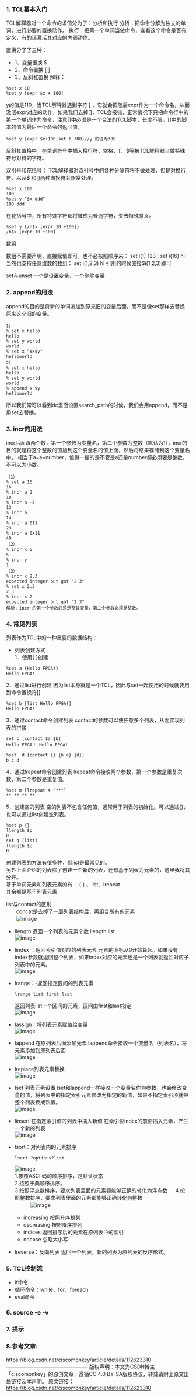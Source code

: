 ### 1. TCL基本入门
TCL解释器对一个命令的求值分为了：分析和执行
分析：把命令分解为独立的单词，进行必要的置换动作。
执行：把第一个单词当做命令，查看这个命令是否有定义，有的话激活其对应的内部动作。

置换分了了三种：
- 1、变量置换 $
- 2、命令置换 [ ]
- 3、反斜杠置换
解释：
~~~
%set x 10
%set y [expr $x + 100]
~~~
y的值是110，当TCL解释器遇到字符 [ ，它就会把随后expr作为一个命令名，从而激活expr对应的动作，如果我们去掉[]，TCL会报错，正常情况下只把命令行中的第一个单词作为命令，注意[]中必须是一个合法的TCL脚本，长度不限。[]中的脚本的值为最后一个命令的返回值。
~~~
%set y [expr $x+100;set b 300]//y 的值为300
~~~
反斜杠置换中，在单词符号中插入换行符、空格、【、$等被TCL解释器当做特殊符号对待的字符。

双引号和花括号：
TCL解释器对双引号中的各种分隔符将不做处理，但是对换行符、以及$ 和[]两种置换符会照常处理。
~~~
%set x 100
100
%set y "$x ddd"
100 ddd
~~~
在花括号中，所有特殊字符都将被成为普通字符，失去特殊意义。
~~~
%set y {/n$x [expr 10 +100]}
/n$x [expr 10 +100]
~~~
数组

数组不需要声明，直接赋值即可，也不必按照顺序来：
set i(1) 123 ; set i(16) hi
当然也支持任意维数的数组：
set i(1,2,3) hi
引用的时候直接$i(1,2,3)即可

set与unset
一个是设置变量，一个删除变量

### 2. append的用法
append的目的是将新的单词追加到原来旧的变量后面，而不是像set那样去替换原来这个旧的变量。
~~~
1）
% set x hello
hello
% set y world
world
% set x "$x$y"
helloworld
2）
% set x hello
hello
% set y world
world
% append x $y
helloworld
~~~
所以我们常可以看到dc里面设置search_path的时候，我们会用append，而不是用set去替换。

### 3. incr的用法
incr后面跟两个数，第一个参数为变量名，第二个参数为整数（默认为1），incr的目的就是将这个整数的值加到这个变量名的值上面，然后将结果存储到这个变量名中。
相当于a=a+number，值得一提的是不管是a还是number都必须要是整数，不可以为小数。
~~~
（1）
% set a 16
16
% incr a 2
18
% incr a -5
13
% incr a
14
% incr a 011
23
% incr a 0x11
40
（2）
% incr x 5
5
% incr y
1
（3）
% incr x 2.3
expected integer but got "2.3"
% set x 2.3
2.3
% incr x 2
expected integer but got "2.3"
解析：incr 的第一个参数必须是整数变量，第二个参数必须是整数。
~~~
### 4. 常见列表
列表作为TCL中的一种重要的数据结构：
- 列表创建方式  
1．使用{ }创建
~~~
%set a {Hello FPGA!}
Hello FPGA!
~~~
  2．通过list进行创建
因为list本身就是一个TCL，因此与set一起使用的时候就要用到命令置换符[]
~~~
%set b [list Hello FPGA!]
Hello FPGA!
~~~
  3．通过contact命令创建列表
contact的参数可以使任意多个列表，从而实现列表的拼接
~~~
set c [contact $a $b]
Hello FPGA！ Hello FPGA!
~~~
~~~
%set  d [contact {} {b c} {d}]
b c d
~~~

  4．通过lrepeat命令创建列表
lrepeat命令接收两个参数，第一个参数是重复次数，第二个参数是重复值。

~~~
%set m [lrepeat 4 "**"]
** ** ** **
~~~


  5．创建空的列表
空的列表不包含任何值，通常用于列表的初始化。可以通过{}，也可以通过list创建空列表。
~~~
%set p {}
llength $p
0
set q [list]
llength $q
0
~~~
创建列表的方法有很多种，但list是最常见的。\
另外上面介绍的列表除了创建一个新的列表，还有基于列表为元素的，这里我将其分开。\
基于单词元素和列表元素的有： { } 、list、lrepeat \
其余都是基于列表元素

list与contact的区别：\
　　concat是去掉了一层列表结构后，再组合所有的元素 \
　　![image](https://user-images.githubusercontent.com/55919713/232241918-c2a50ddc-79aa-4f97-bec8-1b9a73d97c92.png)

- llength:返回一个列表的元素个数
  llength list \
    ![image](https://user-images.githubusercontent.com/55919713/232241944-9a49f956-2927-4374-992f-41252a0af1ea.png)

- lindex ：返回索引值对应的列表元素
  元素的下标从0开始算起。如果没有index参数就返回整个列表，如果index对应的元素还是一个列表就返回对应子列表中的元素。\
  ![image](https://user-images.githubusercontent.com/55919713/232241961-9002f78e-0838-4f11-895c-ac3d606fee01.png)

- lrange：-返回指定区间的列表元素
  ~~~
  lrange list first last
  ~~~
  返回列表list一个区间的元素，区间由first和last指定\
  ![image](https://user-images.githubusercontent.com/55919713/232241983-67b4c17a-7aec-4c7a-b47a-2185c5d45bf5.png)


- lassign：将列表元素赋值给变量 \
  ![image](https://user-images.githubusercontent.com/55919713/232241992-eb0c73bb-4341-416b-aa7d-ea601ace85b7.png)

- lappend 在原列表后面添加元素
  lappend命令接收一个变量名（列表名），将元素添加到原列表后面\
  ![image](https://user-images.githubusercontent.com/55919713/232242007-e4228e16-1bbf-4106-83ac-c066d8843f3c.png)

- lreplace列表元素替换 \
  ![image](https://user-images.githubusercontent.com/55919713/232242019-8ff30c5e-95b3-47e8-89f0-48dcee9c8c17.png)

- lset 列表元素设置
  lset和lappend一样接收一个变量名作为参数，也会修改变量的值，将列表中的指定索引元素修改为指定的新值，如果不指定索引项就把整个列表换成新值。\
  ![image](https://user-images.githubusercontent.com/55919713/232242029-9f8af1ae-c7aa-4931-8e0d-1c74c91b89df.png)

- linsert 在指定索引值的列表中插入新值
  在索引位index的前面插入元素，产生一个新的列表\
  ![image](https://user-images.githubusercontent.com/55919713/232242036-2bfe60db-640c-4140-8630-818c786185b9.png)

- lsort：对列表内的元素排序
  ~~~
  lsort ?options?list
  ~~~
  ![image](https://user-images.githubusercontent.com/55919713/232242052-0ff8c75e-825b-41e5-9e3a-2271be581ba5.png)  
  1.按照ASCII码的顺序排序，是默认状态  
  2.按照字典顺序排序。  
  3.按照浮点数排序，要求列表里面的元素都能够正确的转化为浮点数   　
  4.按照整数排序，要求列表里面的元素都能够正确转化为整数        
　　　![image](https://user-images.githubusercontent.com/55919713/232242085-cd2d11d5-2393-4da1-a0f8-de9c8f141ffa.png)  
  * increasing 按照升序排列
  * decreasing 按照降序排列
  * indices 返回排序后的元素在原列表中的索引
  * nocase 忽略大小写
- lreverse：反向列表
返回一个列表，新的列表为原列表的反序形式。

### 5. TCL控制流
- if命令
- 循环命令：while、for、foreach
- eval命令
### 6. source -e -v
### 7. 提示
### 8.参考文章:
https://blog.csdn.net/ciscomonkey/article/details/112623310
————————————————
版权声明：本文为CSDN博主「ciscomonkey」的原创文章，遵循CC 4.0 BY-SA版权协议，转载请附上原文出处链接及本声明。
原文链接：https://blog.csdn.net/ciscomonkey/article/details/112623310